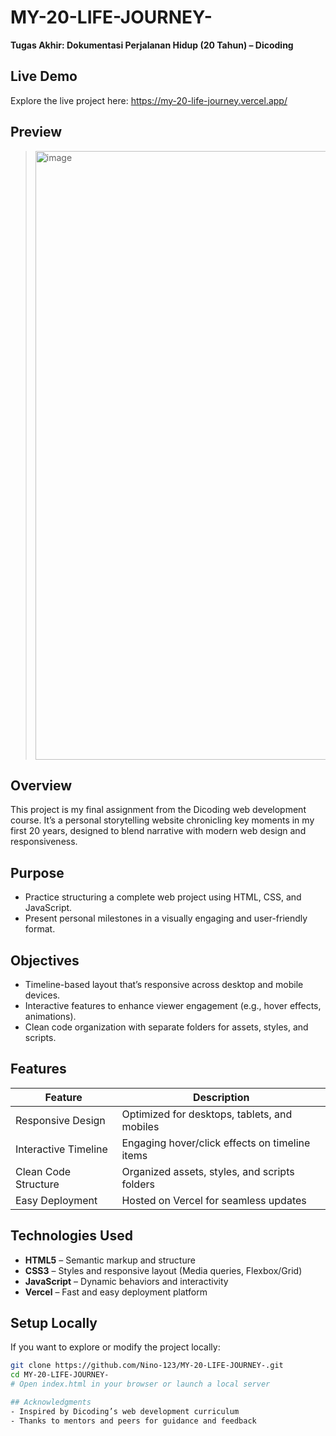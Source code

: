 # MY-20-LIFE-JOURNEY-
**Tugas Akhir: Dokumentasi Perjalanan Hidup (20 Tahun) – Dicoding**

## Live Demo
Explore the live project here: https://my-20-life-journey.vercel.app/

## Preview
> <img width="1904" height="974" alt="image" src="https://github.com/user-attachments/assets/c81d1ec7-ed7f-4319-b9a2-a6cdac010f46" />

## Overview
This project is my final assignment from the Dicoding web development course. It’s a personal storytelling website chronicling key moments in my first 20 years, designed to blend narrative with modern web design and responsiveness.

## Purpose
- Practice structuring a complete web project using HTML, CSS, and JavaScript.
- Present personal milestones in a visually engaging and user-friendly format.

## Objectives
- Timeline-based layout that’s responsive across desktop and mobile devices.
- Interactive features to enhance viewer engagement (e.g., hover effects, animations).
- Clean code organization with separate folders for assets, styles, and scripts.

## Features
| Feature               | Description                                    |
|----------------------|------------------------------------------------|
| Responsive Design     | Optimized for desktops, tablets, and mobiles   |
| Interactive Timeline | Engaging hover/click effects on timeline items |
| Clean Code Structure  | Organized assets, styles, and scripts folders  |
| Easy Deployment       | Hosted on Vercel for seamless updates          |

## Technologies Used
- **HTML5** – Semantic markup and structure  
- **CSS3** – Styles and responsive layout (Media queries, Flexbox/Grid)  
- **JavaScript** – Dynamic behaviors and interactivity  
- **Vercel** – Fast and easy deployment platform

## Setup Locally
If you want to explore or modify the project locally:
```bash
git clone https://github.com/Nino-123/MY-20-LIFE-JOURNEY-.git
cd MY-20-LIFE-JOURNEY-
# Open index.html in your browser or launch a local server

## Acknowledgments
- Inspired by Dicoding’s web development curriculum
- Thanks to mentors and peers for guidance and feedback

